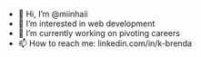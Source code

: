 - 👋 Hi, I’m @miinhaii
- 👀 I’m interested in web development 
- 🌱 I’m currently working on pivoting careers
- 📫 How to reach me: linkedin.com/in/k-brenda

<!---
miinhaii/miinhaii is a ✨ special ✨ repository because its `README.md` (this file) appears on your GitHub profile.
You can click the Preview link to take a look at your changes.
--->
